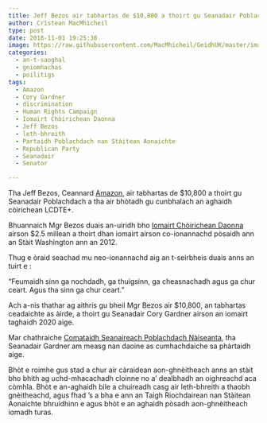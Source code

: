 ```yaml
---
title: Jeff Bezos air tabhartas de $10,800 a thoirt gu Seanadair Poblachdach a bhòtas gu cunbhalach an aghaidh còirichean LCDTE+
author: Crìstean MacMhìcheil
type: post
date: 2018-11-01 19:25:30
image: https://raw.githubusercontent.com/MacMhicheil/GeidhUK/master/images/2018-11-01-jeff-bezos-air-tabhartas-de-10800-a-thoirt-gu-seanadair-poblachdach-a-bhotas-gu-cunbhalach-an-aghaidh-coirichean-lcdte.jpg
categories:
  - an-t-saoghal
  - gniomhachas
  - poilitigs
tags:
  - Amazon
  - Cory Gardner
  - discrimination
  - Human Rights Campaign
  - Iomairt Chòirichean Daonna
  - Jeff Bezos
  - leth-bhreith
  - Partaidh Poblachdach nan Stàitean Aonaichte
  - Republican Party
  - Seanadair
  - Senator

---
```

Tha Jeff Bezos, Ceannard [Amazon][1], air tabhartas de $10,800 a thoirt gu Seanadair Poblachdach a tha air bhòtadh gu cunbhalach an aghaidh còirichean LCDTE+.

<!--more-->

Bhuannaich Mgr Bezos duais an-uiridh bho [Iomairt Chòirichean Daonna][2] airson $2.5 millean a thoirt dhan iomairt airson co-ionannachd pòsaidh ann an Stàit Washington ann an 2012.

Thug e òraid seachad mu neo-ionannachd aig an t-seirbheis duais anns an tuirt e :

&#8220;Feumaidh sinn ga nochdadh, ga thuigsinn, ga cheasnachadh agus ga chur ceart. Agus tha sinn ga chur ceart.&#8221;

Ach a-nis thathar ag aithris gu bheil Mgr Bezos air $10,800, an tabhartas ceadaichte as àirde, a thoirt gu Seanadair Cory Gardner airson an iomairt taghaidh 2020 aige.

Mar chathraiche [Comataidh Seanaireach Poblachdach Nàiseanta][3], tha Seanadair Gardner am measg nan daoine as cumhachdaiche sa phàrtaidh aige.

Bhòt e roimhe gus stad a chur air càraidean aon-ghnèitheach anns an stàit bho bhith ag uchd-mhacachadh cloinne no a&#8217; dealbhadh an oighreachd aca còmhla. Bhòt e an-aghaidh bile a chuireadh casg air leth-bhreith a thaobh gnèitheachd, agus fhad &#8217;s a bha e ann an Taigh Riochdairean nan Stàitean Aonaichte bhruidhinn e agus bhòt e an aghaidh pòsadh aon-ghnèitheach iomadh turas.

 [1]: https://www.amazon.co.uk/
 [2]: https://www.hrc.org/
 [3]: https://www.nrsc.org/
